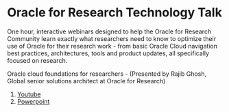 # Oracle for Research Technology Talk

One hour, interactive webinars designed to help the Oracle for Research Community learn exactly what researchers need to know to optimize their use of Oracle for their research work - from basic Oracle Cloud navigation best practices, architectures, tools and product updates, all specifically focused on research.

Oracle cloud foundations for researchers - (Presented by Rajib Ghosh, Global senior solutions architect at Oracle for Research)
1. [Youtube](http://oracl.info/714T50BK9hU)
2. [Powerpoint]()
